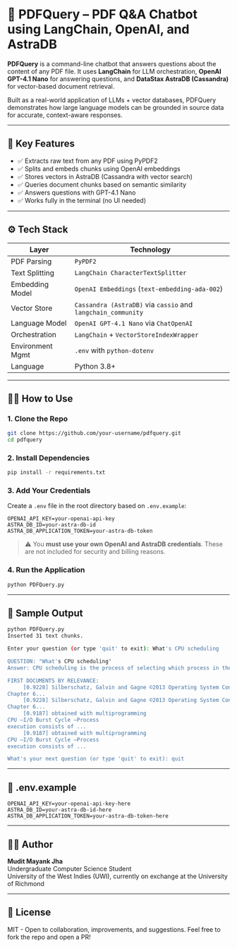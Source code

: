 # 📄 PDFQuery – PDF Q&A Chatbot using LangChain, OpenAI, and AstraDB

**PDFQuery** is a command-line chatbot that answers questions about the content of any PDF file. It uses **LangChain** for LLM orchestration, **OpenAI GPT-4.1 Nano** for answering questions, and **DataStax AstraDB (Cassandra)** for vector-based document retrieval.

Built as a real-world application of LLMs + vector databases, PDFQuery demonstrates how large language models can be grounded in source data for accurate, context-aware responses.

---

## 🚀 Key Features

- ✅ Extracts raw text from any PDF using PyPDF2
- ✅ Splits and embeds chunks using OpenAI embeddings
- ✅ Stores vectors in AstraDB (Cassandra with vector search)
- ✅ Queries document chunks based on semantic similarity
- ✅ Answers questions with GPT-4.1 Nano
- ✅ Works fully in the terminal (no UI needed)

---

## ⚙️ Tech Stack

| Layer                | Technology                  |
|---------------------|-----------------------------|
| PDF Parsing         | `PyPDF2`                    |
| Text Splitting      | `LangChain CharacterTextSplitter` |
| Embedding Model     | `OpenAI Embeddings` (`text-embedding-ada-002`) |
| Vector Store        | `Cassandra (AstraDB)` via `cassio` and `langchain_community` |
| Language Model      | `OpenAI GPT-4.1 Nano` via `ChatOpenAI` |
| Orchestration       | `LangChain` + `VectorStoreIndexWrapper` |
| Environment Mgmt    | `.env` with `python-dotenv` |
| Language            | Python 3.8+

---

## 🧑‍💻 How to Use

### 1. Clone the Repo

```bash
git clone https://github.com/your-username/pdfquery.git
cd pdfquery
```

### 2. Install Dependencies

```bash
pip install -r requirements.txt
```

### 3. Add Your Credentials

Create a `.env` file in the root directory based on `.env.example`:

```env
OPENAI_API_KEY=your-openai-api-key
ASTRA_DB_ID=your-astra-db-id
ASTRA_DB_APPLICATION_TOKEN=your-astra-db-token
```

> ⚠️ You **must use your own OpenAI and AstraDB credentials**. These are not included for security and billing reasons.

### 4. Run the Application

```bash
python PDFQuery.py
```

---

## 🧪 Sample Output

```bash
python PDFQuery.py
Inserted 31 text chunks.

Enter your question (or type 'quit' to exit): What's CPU scheduling

QUESTION: "What's CPU scheduling"
Answer: CPU scheduling is the process of selecting which process in the ready queue will be allocated the CPU for execution. It is a fundamental aspect of operating systems that supports multiprogramming by managing process execution and optimizing CPU utilization. The short-term scheduler, a component of the operating system, makes decisions about process execution based on various criteria and scheduling algorithms. These decisions can occur when a process switches states (such as from running to waiting, or from waiting to ready), or when a process terminates. Scheduling can be preemptive or nonpreemptive, and it involves considerations like access to shared data and preemption in kernel mode.       

FIRST DOCUMENTS BY RELEVANCE:
     [0.9228] Silberschatz, Galvin and Gagne ©2013 Operating System Concepts –9thEdition
Chapter 6...
     [0.9228] Silberschatz, Galvin and Gagne ©2013 Operating System Concepts –9thEdition
Chapter 6...
     [0.9187] obtained with multiprogramming
CPU –I/O Burst Cycle –Process
execution consists of ...
     [0.9187] obtained with multiprogramming
CPU –I/O Burst Cycle –Process
execution consists of ...

What's your next question (or type 'quit' to exit): quit
```

---

## 📁 .env.example

```env
OPENAI_API_KEY=your-openai-api-key-here
ASTRA_DB_ID=your-astra-db-id-here
ASTRA_DB_APPLICATION_TOKEN=your-astra-db-token-here
```

---

## 🙋‍♂️ Author

**Mudit Mayank Jha**  
Undergraduate Computer Science Student  
University of the West Indies (UWI), currently on exchange at the University of Richmond

---

## 🤝 License

MIT - Open to collaboration, improvements, and suggestions. Feel free to fork the repo and open a PR!

